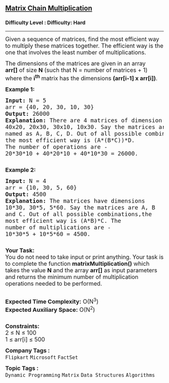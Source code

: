 <h2><a href="https://www.geeksforgeeks.org/problems/matrix-chain-multiplication0303/1?page=1&sprint=1dc57e2ec6cbc5b6ba56c01c88636a16&sortBy=submissions">Matrix Chain Multiplication</a></h2><h3>Difficulty Level : Difficulty: Hard</h3><hr><div class="problems_problem_content__Xm_eO"><p><span style="font-size: 18px;">Given a sequence of matrices, find the most efficient way to multiply these matrices together.&nbsp;The efficient way is the one that involves&nbsp;the least number of&nbsp;multiplications. </span></p>
<p><span style="font-size: 18px;">The dimensions of the matrices are given in an array <strong>arr[]</strong>&nbsp;of&nbsp;size&nbsp;<strong>N</strong> (such that N = number of matrices + 1) where the <strong>i<sup>th</sup></strong> matrix has the dimensions&nbsp;<strong>(arr[i-1]&nbsp;x arr[i])</strong>.</span></p>
<p><strong><span style="font-size: 18px;">Example 1:</span></strong></p>
<pre><span style="font-size: 18px;"><strong>Input:</strong> N = 5
arr = {40, 20, 30, 10, 30}
<strong>Output:</strong> 26000
<strong>Explanation:</strong> There are 4 matrices of dimension 
40x20, 20x30, 30x10, 10x30. Say the matrices are 
named as A, B, C, D. Out of all possible combinations,
the most efficient way is (A*(B*C))*D. 
The number of operations are -
20*30*10 + 40*20*10 + 40*10*30 = 26000.</span></pre>
<p><br><strong><span style="font-size: 18px;">Example 2:</span></strong></p>
<pre><span style="font-size: 18px;"><strong>Input:</strong> N = 4
arr = {10, 30, 5, 60}
<strong>Output:</strong> 4500
<strong>Explanation:</strong> The matrices have dimensions 
10*30, 30*5, 5*60. Say the matrices are A, B 
and C. Out of all possible combinations,the
most efficient way is (A*B)*C. The 
number of multiplications are -
10*30*5 + 10*5*60 = 4500.</span></pre>
<p><br><span style="font-size: 18px;"><strong>Your Task:</strong><br>You do not need to take input or print anything. Your task is to complete the function <strong>matrixMultiplication()</strong> which takes the value <strong>N</strong> and the array <strong>arr[]</strong> as input parameters and returns the minimum number of multiplication operations needed to be performed.</span></p>
<p><br><span style="font-size: 18px;"><strong>Expected Time Complexity:</strong> O(N<sup>3</sup>)<br><strong>Expected Auxiliary Space:</strong> O(N<sup>2</sup>)</span></p>
<p><br><span style="font-size: 18px;"><strong>Constraints:</strong>&nbsp;<br>2 ≤ N ≤ 100<br>1 ≤ arr[i] ≤ 500</span></p></div><p><span style=font-size:18px><strong>Company Tags : </strong><br><code>Flipkart</code>&nbsp;<code>Microsoft</code>&nbsp;<code>FactSet</code>&nbsp;<br><p><span style=font-size:18px><strong>Topic Tags : </strong><br><code>Dynamic Programming</code>&nbsp;<code>Matrix</code>&nbsp;<code>Data Structures</code>&nbsp;<code>Algorithms</code>&nbsp;